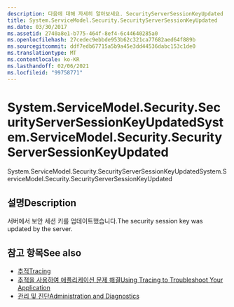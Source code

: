 ```yaml
---
description: 다음에 대해 자세히 알아보세요. SecurityServerSessionKeyUpdated
title: System.ServiceModel.Security.SecurityServerSessionKeyUpdated
ms.date: 03/30/2017
ms.assetid: 2740a8e1-b775-464f-8ef4-6c44640285a0
ms.openlocfilehash: 27cedec9ebbde953b62c321ca77682aed64f889b
ms.sourcegitcommit: ddf7edb67715a5b9a45e3dd44536dabc153c1de0
ms.translationtype: MT
ms.contentlocale: ko-KR
ms.lasthandoff: 02/06/2021
ms.locfileid: "99758771"
---
```

# <a name="systemservicemodelsecuritysecurityserversessionkeyupdated"></a><span data-ttu-id="b8ca2-103">System.ServiceModel.Security.SecurityServerSessionKeyUpdated</span><span class="sxs-lookup"><span data-stu-id="b8ca2-103">System.ServiceModel.Security.SecurityServerSessionKeyUpdated</span></span>

<span data-ttu-id="b8ca2-104">System.ServiceModel.Security.SecurityServerSessionKeyUpdated</span><span class="sxs-lookup"><span data-stu-id="b8ca2-104">System.ServiceModel.Security.SecurityServerSessionKeyUpdated</span></span>  
  
## <a name="description"></a><span data-ttu-id="b8ca2-105">설명</span><span class="sxs-lookup"><span data-stu-id="b8ca2-105">Description</span></span>  

 <span data-ttu-id="b8ca2-106">서버에서 보안 세션 키를 업데이트했습니다.</span><span class="sxs-lookup"><span data-stu-id="b8ca2-106">The security session key was updated by the server.</span></span>  
  
## <a name="see-also"></a><span data-ttu-id="b8ca2-107">참고 항목</span><span class="sxs-lookup"><span data-stu-id="b8ca2-107">See also</span></span>

- [<span data-ttu-id="b8ca2-108">추적</span><span class="sxs-lookup"><span data-stu-id="b8ca2-108">Tracing</span></span>](index.md)
- [<span data-ttu-id="b8ca2-109">추적을 사용하여 애플리케이션 문제 해결</span><span class="sxs-lookup"><span data-stu-id="b8ca2-109">Using Tracing to Troubleshoot Your Application</span></span>](using-tracing-to-troubleshoot-your-application.md)
- [<span data-ttu-id="b8ca2-110">관리 및 진단</span><span class="sxs-lookup"><span data-stu-id="b8ca2-110">Administration and Diagnostics</span></span>](../index.md)
